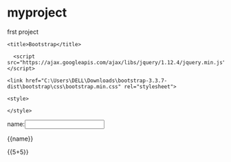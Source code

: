 # myproject
frst project
<!DOCTYPE html>
<html lang="en">
  <head>
    <meta charset="utf-8">
    <meta http-equiv="X-UA-Compatible" content="IE=edge">
    <meta name="viewport" content="width=device-width, initial-scale=1">
  
    <title>Bootstrap</title>
  <script src="C:\Users\DELL\Downloads\bootstrap-3.3.7-dist\bootstrap\js\bootstrap.min.js"></script>
      <script src="https://ajax.googleapis.com/ajax/libs/jquery/1.12.4/jquery.min.js"></script>

    <link href="C:\Users\DELL\Downloads\bootstrap-3.3.7-dist\bootstrap\css\bootstrap.min.css" rel="stylesheet">
<script src="C:\Users\DELL\Downloads\angular.min.js"></script>
  
	<style>
	
	</style>
	
  </head>
  <body>
  <div data-ng-app="">
  <p >name:<input type="text" data-ng-model="name"></p>
 <!-- <p data-ng-bind="name"></p>-->
 <p>{{name}}</p>
 <p>{{5+5}}</p>
  </div>
  </body>
</html>
